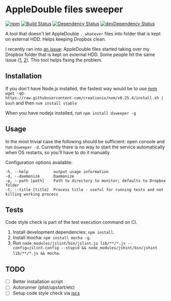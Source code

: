 # AppleDouble files sweeper

[![npm](https://img.shields.io/npm/v/dsweeper.svg)](https://www.npmjs.com/package/dsweeper) [![Build Status](https://api.travis-ci.org/simsalabim/dsweeper.svg?branch=master "Build Status")](https://travis-ci.org/simsalabim/dsweeper) [![Dependency Status](https://david-dm.org/simsalabim/dsweeper.svg)](https://david-dm.org/simsalabim/dsweeper) [![devDependency Status](https://david-dm.org/simsalabim/dsweeper/dev-status.svg)](https://david-dm.org/simsalabim/dsweeper#info=devDependencies)

A tool that doesn't let AppleDouble `._whatever` files into folder that is kept on external HDD.
Helps keeping Dropbox clean.

I recently ran into [an issue](https://twitter.com/noRerih/status/613372377016070148): AppleDouble files started taking over
my Dropbox folder that is kept on external HDD. Some people hit the same issue ([1](https://www.dropboxforum.com/hc/communities/public/questions/201454519--AppleDouble-file-nightmare-This-should-not-be-happening-Fix-this-in-Dropbox-for-Mac-update-please-), [2](https://www.dropboxforum.com/hc/communities/public/questions/202940365--files)).
This tool helps fixing the problem.

## Installation

If you don't have Node.js installed, the fastest way would be to use [nvm](https://github.com/creationix/nvm)<br>
`wget -qO- https://raw.githubusercontent.com/creationix/nvm/v0.25.4/install.sh | bash`
and then `nvm install stable`

When you have nodejs installed, run `npm install dsweeper -g`

## Usage
In the most trivial case the following should be sufficient: open console and run `dsweeper -d`.
Currently there is no way to start the service automatically when OS restarts, so you'll have to do it manually.

Configuration options available:

```
-h, --help           output usage information
-d, --daemonize      Daemonize
-p, --path [path]    Path to directory to monitor; defaults to Dropbox folder
-t, --title [title]  Process title - useful for running tests and not killing working process
```
## Tests
Code style check is part of the test execution command on CI.

1. Install development dependencies: `npm install`.
2. Install mocha: `npm install mocha -g`.
3. Run `node_modules/jslint/bin/jslint.js lib/**/*.js --config=jslint.config --stupid && node_modules/jshint/bin/jshint lib/**/*.js && mocha`.

## TODO
- [ ] Better installation script
- [ ] Autorunner (plist/upstart/etc)
- [ ] Setup code style check via [jscs](jscs)
